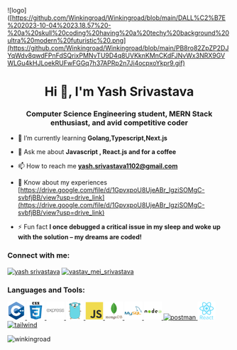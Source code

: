 ![logo]([https://github.com/Winkingroad/Winkingroad/blob/main/DALL%C2%B7E%202023-10-04%2023.18.57%20-%20a%20skull%20coding%20having%20a%20techy%20background%20ultra%20modern%20futuristic%20.png](https://github.com/Winkingroad/Winkingroad/blob/main/PB8ro82ZpZP2DJYqWdv8qwdFPnFdSQrixPMNvTU9D4q8UVKknKMnCKdFJNvWx3NRX9GVWLGu4kHJLoekRUFwFGGq7h37APRp2n7Ji4ocpxoYkpr9.gif)

<h1 align="center">Hi 👋, I'm Yash Srivastava</h1>
<h3 align="center">Computer Science Engineering student, MERN Stack enthusiast, and avid competitive coder</h3>

- 🌱 I’m currently learning **Golang,Typescript,Next.js**

- 💬 Ask me about **Javascript , React.js and for a coffee**

- 📫 How to reach me **yash.srivastava1102@gmail.com**

- 📄 Know about my experiences [https://drive.google.com/file/d/1GpvxpoU8UjeABr_lgziSOMgC-svbfjBB/view?usp=drive_link](https://drive.google.com/file/d/1GpvxpoU8UjeABr_lgziSOMgC-svbfjBB/view?usp=drive_link)

- ⚡ Fun fact **I once debugged a critical issue in my sleep and woke up with the solution – my dreams are coded!**

<h3 align="left">Connect with me:</h3>
<p align="left">
<a href="https://linkedin.com/in/yash srivastava" target="blank"><img align="center" src="https://raw.githubusercontent.com/rahuldkjain/github-profile-readme-generator/master/src/images/icons/Social/linked-in-alt.svg" alt="yash srivastava" height="30" width="40" /></a>
<a href="https://www.leetcode.com/vastav_mei_srivastava" target="blank"><img align="center" src="https://raw.githubusercontent.com/rahuldkjain/github-profile-readme-generator/master/src/images/icons/Social/leet-code.svg" alt="vastav_mei_srivastava" height="30" width="40" /></a>
</p>

<h3 align="left">Languages and Tools:</h3>
<p align="left"> <a href="https://www.w3schools.com/cpp/" target="_blank" rel="noreferrer"> <img src="https://raw.githubusercontent.com/devicons/devicon/master/icons/cplusplus/cplusplus-original.svg" alt="cplusplus" width="40" height="40"/> </a> <a href="https://www.w3schools.com/css/" target="_blank" rel="noreferrer"> <img src="https://raw.githubusercontent.com/devicons/devicon/master/icons/css3/css3-original-wordmark.svg" alt="css3" width="40" height="40"/> </a> <a href="https://expressjs.com" target="_blank" rel="noreferrer"> <img src="https://raw.githubusercontent.com/devicons/devicon/master/icons/express/express-original-wordmark.svg" alt="express" width="40" height="40"/> </a> <a href="https://golang.org" target="_blank" rel="noreferrer"> <img src="https://raw.githubusercontent.com/devicons/devicon/master/icons/go/go-original.svg" alt="go" width="40" height="40"/> </a> <a href="https://developer.mozilla.org/en-US/docs/Web/JavaScript" target="_blank" rel="noreferrer"> <img src="https://raw.githubusercontent.com/devicons/devicon/master/icons/javascript/javascript-original.svg" alt="javascript" width="40" height="40"/> </a> <a href="https://www.mongodb.com/" target="_blank" rel="noreferrer"> <img src="https://raw.githubusercontent.com/devicons/devicon/master/icons/mongodb/mongodb-original-wordmark.svg" alt="mongodb" width="40" height="40"/> </a> <a href="https://www.mysql.com/" target="_blank" rel="noreferrer"> <img src="https://raw.githubusercontent.com/devicons/devicon/master/icons/mysql/mysql-original-wordmark.svg" alt="mysql" width="40" height="40"/> </a> <a href="https://nodejs.org" target="_blank" rel="noreferrer"> <img src="https://raw.githubusercontent.com/devicons/devicon/master/icons/nodejs/nodejs-original-wordmark.svg" alt="nodejs" width="40" height="40"/> </a> <a href="https://postman.com" target="_blank" rel="noreferrer"> <img src="https://www.vectorlogo.zone/logos/getpostman/getpostman-icon.svg" alt="postman" width="40" height="40"/> </a> <a href="https://reactjs.org/" target="_blank" rel="noreferrer"> <img src="https://raw.githubusercontent.com/devicons/devicon/master/icons/react/react-original-wordmark.svg" alt="react" width="40" height="40"/> </a> <a href="https://tailwindcss.com/" target="_blank" rel="noreferrer"> <img src="https://www.vectorlogo.zone/logos/tailwindcss/tailwindcss-icon.svg" alt="tailwind" width="40" height="40"/> </a> </p>

<p><img align="center" src="https://github-readme-stats.vercel.app/api/top-langs?username=winkingroad&show_icons=true&locale=en&layout=compact" alt="winkingroad" /></p>
